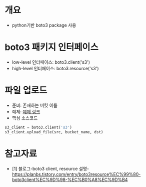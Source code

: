 # 개요
* python기반 boto3 package 사용

# boto3 패키지 인터페이스
* low-level 인터페이스: boto3.client('s3')
* high-level 인터페이스: boto3.resource('s3')

# 파일 업로드
* 준비: 존재하는 버킷 이름
* 예제: [예제 링크](s3_upload.py)
* 핵심 소스코드
 
```python
s3_client = boto3.client('s3')
s3_client.upload_file(src, bucket_name, dst)
```

# 참고자료
* [1] 블로그-boto3 client, resource 설명- https://planbs.tistory.com/entry/boto3resource%EC%99%80-boto3client%EC%9D%98-%EC%B0%A8%EC%9D%B4
